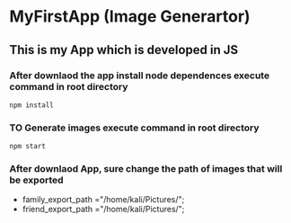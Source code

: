 # MyFirstApp (Image Generartor)
## This is my App which is developed in JS

### After downlaod the app install node dependences execute command in root directory
```
npm install
```

### TO Generate images  execute command in root directory
```
npm start
```

### After downlaod App, sure change the path of images that will be exported

- family_export_path ="/home/kali/Pictures/";
- friend_export_path ="/home/kali/Pictures/";


